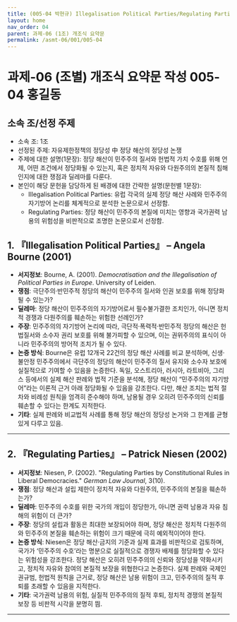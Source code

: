 ```yaml
---
title: (005-04 박현규) Illegalisation Political Parties/Regulating Parties
layout: home
nav_order: 04
parent: 과제-06 (1조) 개조식 요약문
permalink: /asmt-06/001/005-04
---
```


# 과제-06 (조별) 개조식 요약문 작성 005-04 홍길동

## 소속 조/선정 주제

- 소속 조: 1조
- 선정된 주제: 자유제한정책의 정당성 中 정당 해산의 정당성 논쟁
- 주제에 대한 설명(1문장): 정당 해산이 민주주의 질서와 헌법적 가치 수호를 위해 언제, 어떤 조건에서 정당화될 수 있는지, 혹은 정치적 자유와 다원주의의 본질적 침해인지에 대한 쟁점과 딜레마를 다룬다.
- 본인이 해당 문헌을 담당하게 된 배경에 대한 간략한 설명(문헌별 1문장):
  - Illegalisation Political Parties: 유럽 각국의 실제 정당 해산 사례와 민주주의 자기방어 논리를 체계적으로 분석한 논문으로서 선정함.
  - Regulating Parties: 정당 해산이 민주주의 본질에 미치는 영향과 국가권력 남용의 위험성을 비판적으로 조명한 논문으로서 선정함.

## 1. 『Illegalisation Political Parties』 – Angela Bourne (2001)

- **서지정보**: Bourne, A. (2001). *Democratisation and the Illegalisation of Political Parties in Europe*. University of Leiden.
- **쟁점**: 극단주의·반민주적 정당의 해산이 민주주의 질서와 인권 보호를 위해 정당화될 수 있는가?
- **딜레마**: 정당 해산이 민주주의의 자기방어로서 필수불가결한 조치인가, 아니면 정치적 경쟁과 다원주의를 훼손하는 위험한 선례인가?
- **주장**: 민주주의의 자기방어 논리에 따라, 극단적·폭력적·반민주적 정당의 해산은 헌법질서와 소수자 권리 보호를 위해 불가피할 수 있으며, 이는 권위주의의 표식이 아니라 민주주의의 방어적 조치가 될 수 있다.
- **논증 방식**: Bourne은 유럽 12개국 22건의 정당 해산 사례를 비교 분석하며, 신생·불안정 민주주의에서 극단주의 정당의 해산이 민주주의 질서 유지와 소수자 보호에 실질적으로 기여할 수 있음을 논증한다. 독일, 오스트리아, 러시아, 라트비아, 그리스 등에서의 실제 해산 판례와 법적 기준을 분석해, 정당 해산이 “민주주의의 자기방어”라는 이론적 근거 아래 정당화될 수 있음을 강조한다. 다만, 해산 조치는 법적 절차와 비례성 원칙을 엄격히 준수해야 하며, 남용될 경우 오히려 민주주의의 신뢰를 훼손할 수 있다는 한계도 지적한다.
- **기타**: 실제 판례와 비교법적 사례를 통해 정당 해산의 정당성 논거와 그 한계를 균형 있게 다루고 있음.

---

## 2. 『Regulating Parties』 – Patrick Niesen (2002)

- **서지정보**: Niesen, P. (2002). "Regulating Parties by Constitutional Rules in Liberal Democracies." *German Law Journal*, 3(10).
- **쟁점**: 정당 해산과 설립 제한이 정치적 자유와 다원주의, 민주주의의 본질을 훼손하는가?
- **딜레마**: 민주주의 수호를 위한 국가의 개입이 정당한가, 아니면 권력 남용과 자유 침해의 위험이 더 큰가?
- **주장**: 정당의 설립과 활동은 최대한 보장되어야 하며, 정당 해산은 정치적 다원주의와 민주주의 본질을 훼손하는 위험이 크기 때문에 극히 예외적이어야 한다.
- **논증 방식**: Niesen은 정당 해산·금지의 기준과 실제 효과를 비판적으로 검토하며, 국가가 ‘민주주의 수호’라는 명분으로 실질적으로 경쟁자 배제를 정당화할 수 있다는 위험성을 강조한다. 정당 해산은 오히려 민주주의의 신뢰와 정당성을 약화시키고, 정치적 자유와 참여의 본질적 보장을 위협한다고 논증한다. 실제 판례와 국제인권규범, 헌법적 원칙을 근거로, 정당 해산은 남용 위험이 크고, 민주주의의 질적 후퇴를 초래할 수 있음을 지적한다.
- **기타**: 국가권력 남용의 위험, 실질적 민주주의의 질적 후퇴, 정치적 경쟁의 본질적 보장 등 비판적 시각을 분명히 띔.

---
